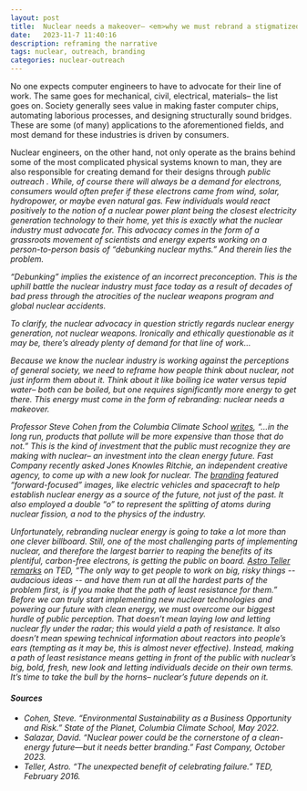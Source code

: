 ```yaml
---
layout: post
title:  Nuclear needs a makeover– <em>why we must rebrand a stigmatized industry<em>
date:   2023-11-7 11:40:16
description: reframing the narrative
tags: nuclear, outreach, branding
categories: nuclear-outreach
---
```

No one expects computer engineers to have to advocate for their line of work. The same goes for mechanical, civil, electrical, materials– the list goes on. Society generally sees value in making faster computer chips, automating laborious processes, and designing structurally sound bridges. These are some (of many) applications to the aforementioned fields, and most demand for these industries is driven by consumers.

Nuclear engineers, on the other hand, not only operate as the brains behind some of the most complicated physical systems known to man, they are also responsible for creating demand for their designs through <em>public outreach <em>. While, of course there will always be a demand for electrons, consumers would often prefer if these electrons came from wind, solar, hydropower, or maybe even natural gas. Few individuals would react positively to the notion of a nuclear power plant being the closest electricity generation technology to their home, yet this is exactly what the nuclear industry must advocate for. This advocacy comes in the form of a grassroots movement of scientists and energy experts working on a person-to-person basis of “debunking nuclear myths.” And therein lies the problem. 

“Debunking” implies the existence of an incorrect preconception. This is the uphill battle the nuclear industry must face today as a result of decades of bad press through the atrocities of the nuclear weapons program and global nuclear accidents. 

To clarify, the nuclear advocacy in question strictly regards nuclear energy generation, not nuclear weapons. <em>Ironically and ethically questionable as it may be, there’s already plenty of demand for that line of work…<em>

Because we know the nuclear industry is working against the perceptions of general society, we need to reframe how people think about nuclear, not just inform them about it. Think about it like boiling ice water versus tepid water– both can be boiled, but one requires significantly more energy to get there. This energy must come in the form of rebranding: nuclear needs a makeover. 

Professor Steve Cohen from the Columbia Climate School <a href="https://news.climate.columbia.edu/2022/05/31/environmental-sustainability-as-a-business-opportunity-and-risk/">writes</a>, “...in the long run, products that pollute will be more expensive than those that do not.” This is the kind of investment that the public must recognize they are making with nuclear– an investment into the clean energy future. Fast Company recently asked Jones Knowles Ritchie, an independent creative agency, to come up with a new look for nuclear. The <a href="https://www.fastcompany.com/90951504/jones-knowles-ritchie-rebrands-nuclear-power">branding</a> featured  “forward-focused” images, like electric vehicles and spacecraft to help establish nuclear energy as a source of the future, not just of the past. It also employed a double “o” to represent the splitting of atoms during nuclear fission, a nod to the physics of the industry. 

Unfortunately, rebranding nuclear energy is going to take a lot more than one clever billboard. Still, one of the most challenging parts of implementing nuclear, and therefore the largest barrier to reaping the benefits of its plentiful, carbon-free electrons, is getting the public on board. <a href="https://www.ted.com/talks/astro_teller_the_unexpected_benefit_of_celebrating_failure/transcript">Astro Teller remarks</a> on TED, “The only way to get people to work on big, risky things -- audacious ideas -- and have them run at all the hardest parts of the problem first, is if you make that the path of least resistance for them.” Before we can truly start implementing new nuclear technologies and powering our future with clean energy, we must overcome our biggest hurdle of public perception. That doesn’t mean laying low and letting nuclear fly under the radar; this would yield a path of resistance. It also doesn’t mean spewing technical information about reactors into people’s ears (tempting as it may be, this is almost never effective). Instead, making a path of least resistance means getting in front of the public with nuclear’s big, bold, fresh, new look and letting individuals decide on their own terms. It’s time to take the bull by the horns– nuclear’s future depends on it.

#### Sources
<ul>
    <li>Cohen, Steve. “Environmental Sustainability as a Business Opportunity and Risk.” State of the Planet, Columbia Climate School, May 2022.</li>
    <li>Salazar, David. “Nuclear power could be the cornerstone of a clean-energy future—but it needs better branding.” Fast Company, October 2023.</li>
    <li>Teller, Astro. “The unexpected benefit of celebrating failure.” TED, February 2016.</li>
</ul>

